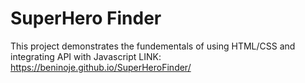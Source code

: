 # SuperHero Finder
This project demonstrates the fundementals of using HTML/CSS and integrating API with Javascript
LINK: https://beninoje.github.io/SuperHeroFinder/
